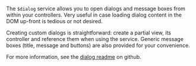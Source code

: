 The `$dialog` service allows you to open dialogs and message boxes from within your controllers. Very useful in case loading dialog content in the DOM up-front is tedious or not desired.

Creating custom dialogs is straightforward: create a partial view, its controller and reference them when using the service.
Generic message boxes (title, message and buttons) are also provided for your convenience.

For more information, see the [dialog readme](https://github.com/angular-ui/bootstrap/blob/master/src/dialog/README.md) on github.